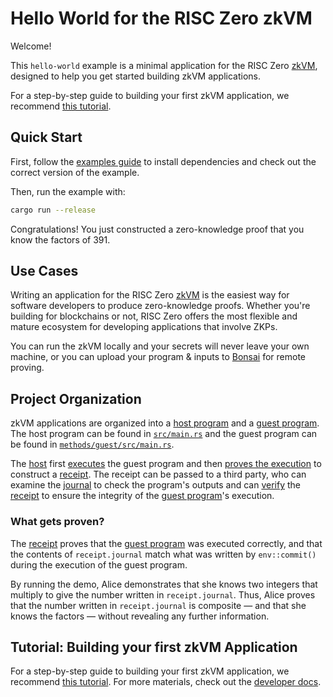 # Hello World for the RISC Zero zkVM

Welcome!

This `hello-world` example is a minimal application for the RISC Zero [zkVM],
designed to help you get started building zkVM applications.

For a step-by-step guide to building your first zkVM application, we recommend
[this tutorial][tutorial].

## Quick Start

First, follow the [examples guide] to install dependencies and check out the correct version of the example.

Then, run the example with:

```bash
cargo run --release
```

Congratulations! You just constructed a zero-knowledge proof that you know the
factors of 391.

## Use Cases

Writing an application for the RISC Zero [zkVM] is the easiest way for software
developers to produce zero-knowledge proofs. Whether you're building for
blockchains or not, RISC Zero offers the most flexible and mature
ecosystem for developing applications that involve ZKPs.

You can run the zkVM locally and your secrets will never leave your own machine,
or you can upload your program & inputs to [Bonsai] for remote proving.

## Project Organization

zkVM applications are organized into a [host program] and a [guest program]. The
host program can be found in [`src/main.rs`] and the guest program can be found
in [`methods/guest/src/main.rs`].

The [host] first [executes] the guest program and then [proves the
execution][prove] to construct a [receipt]. The receipt can be passed to a third
party, who can examine the [journal] to check the program's outputs and can
[verify] the [receipt] to ensure the integrity of the [guest program]'s
execution.

### What gets proven?

The [receipt] proves that the [guest program] was executed correctly, and that
the contents of `receipt.journal` match what was written by `env::commit()`
during the execution of the guest program.

By running the demo, Alice demonstrates that she knows two integers that
multiply to give the number written in `receipt.journal`. Thus, Alice proves
that the number written in `receipt.journal` is composite — and that she knows
the factors — without revealing any further information.

## Tutorial: Building your first zkVM Application

For a step-by-step guide to building your first zkVM application, we recommend [this
tutorial][tutorial]. For more materials, check out the [developer docs].

[`methods/guest/src/main.rs`]: ./methods/guest/src/main.rs
[`src/main.rs`]: ./src/main.rs
[Bonsai]: https://dev.bonsai.xyz
[developer docs]: https://dev.risczero.com/zkvm
[examples guide]: https://dev.risczero.com/api/zkvm/examples/#running-the-examples
[executes]: https://dev.risczero.com/terminology#execute
[guest program]: https://dev.risczero.com/terminology#guest-program
[host]: https://dev.risczero.com/terminology#host
[host program]: https://dev.risczero.com/terminology#host-program
[journal]: https://dev.risczero.com/terminology#journal
[prove]: https://dev.risczero.com/terminology#prove
[receipt]: https://dev.risczero.com/terminology#receipt
[tutorial]: https://dev.risczero.com/api/zkvm/tutorials/hello-world
[verify]: https://dev.risczero.com/terminology#verify
[zkVM]: https://dev.risczero.com/zkvm
